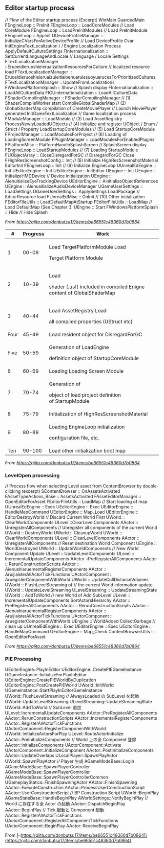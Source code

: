 ## **Editor startup process**

// Flow of the Editor startup process (Excerpt)
WinMain
GuardedMain
FEngineLoop :: PreInit
FEngineLoop :: LoadCoreModules // Load
CoreModule FEngineLoop :: LoadPreInitModules // Load
PreInitModule FEngineLoop :: AppInit
UDeviceProfileManager :: InitializeCVarsForActiveDeviceProfile // Load
DeviceProfile Cvar InitEngineTextLocalization / / Engine Localization Process
ApplyDefaultCultureSettings
FInternationalization :: SetCurrentLanguageAndLocale // Language / Locale Settings
FTextLocalizationManager ::EruoeidieruoshieieruaizationResourcesForCulture // localized resource load
FTextLocalizationManager :: EruoeidieruoshieieruaizuieitiaioenuaruiesuoyuarucesForPrioritizedCultures
FTextLocalizationManager :: UpdateFromLocalizations
FWindowsPlatformSplash :: Show // Splash display
FInternationalization :: LoadAllCultureData
FICUInternationalization :: LoadAllCultureData
FShaderCompilingManager :: FShaderCompilingManager // (1) ShaderCompileWorker start
CompileGlobalShaderMap // (2) GlobalShaderMap compilation of
CreateMoviePlayer // Launch MoviePlayer generated
InitGameTextLocalization // Game localization process
FModuleManager :: LoadModule // (3) Load AssetRegistry
ProcessNewlyLoadedUObjects // (4) Initialize and register
UObject / Enum / Struct / Property LoadStartupCoreModules // (5) Load
StartupCoreModule FProjectManager :: LoadModulesForProject // (6) Loading of
LoadingScreenModule FPluginManager :: LoadModulesForEnabledPlugins
FPlatformMisc :: PlatformHandleSplashScreen // SplashScreen display
FEngineLoop :: LoadStartupModules // (7) Loading
StartupModule FUObjectArray :: CloseDisregardForGC // DisregardForGC Close
FHighResScreenshotConfig :: Init // (8) Initialize
HighResScreenshotMaterial EditorInit
FEngineLoop :: Init // (9) Initialize
EngineLoop UUnrealEdEngine :: Init
UEditorEngine :: Init
UEditorEngine :: InitEditor
UEngine :: Init
UEngine :: InitializeHMDDevice // Device initialization
UEngine :: AienuitializeEyeTrackingDevice
UEditorEngine :: AinitializeObjectReferences
UEngine :: AienuaitializeAudioDeviceManager
UGameUserSettings :: LoadSettings
UGameUserSettings :: ApplySettings
LoadPackage // EditorResource load
FUnrealEdMisc :: OnInit // (10) Other initialization
FEditorFileUtils :: LoadDefaultMapAtStartup
FEditorFileUtils :: LoadMap // Load DefaultMap (See Chapter 3.
UEngine :: Start
FWindowsPlatformSplash :: Hide // Hide Splash

*From <https://qiita.com/donbutsu17/items/be66551c48360d7b0864>*

<table><thead><tr class="header"><th><strong>#</strong></th><th><strong>Progress</strong></th><th><strong>Work</strong></th></tr></thead><tbody><tr class="odd"><td>1</td><td>00-09</td><td><p>Load TargetPlatformModule Load </p><p>Target Platform Module</p></td></tr><tr class="even"><td>2</td><td>10-39</td><td><p>Load </p><p>shader (.usf) included in compiled Enigne content of GlobalShaderMap</p></td></tr><tr class="odd"><td>3</td><td>40-44</td><td><p>Load AssetRegistry Load </p><p>all compiled properties (UStruct etc)</p></td></tr><tr class="even"><td>Four</td><td>45-49</td><td>Load resident object for DisregardForGC</td></tr><tr class="odd"><td>Five</td><td>50-59</td><td><p>Generation of LoadEngine </p><p>definition object of StartupCoreModule</p></td></tr><tr class="even"><td>6</td><td>60-69</td><td>Loading Loading Screen Module</td></tr><tr class="odd"><td>7</td><td>70-74</td><td><p>Generation of </p><p>object of load project definition of StartupModule</p></td></tr><tr class="even"><td>8</td><td>75-79</td><td>Initialization of HighResScreenshotMaterial</td></tr><tr class="odd"><td>9</td><td>80-89</td><td><p>Loading EngineLoop initialization </p><p>configuration file, etc.</p></td></tr><tr class="even"><td>Ten</td><td>90-100</td><td>Load other initialization boot map</td></tr></tbody></table>

*From <https://qiita.com/donbutsu17/items/be66551c48360d7b0864>*

### **LevelOpen processing**

// Process flow when selecting Level asset from ContentBrowser by double-clicking (excerpt)
SContentBrowser :: OnAssetsActivated
 FAssetTypeActions_Base :: AssetsActivated
 FAssetEditorManager :: OpenEditorForAsset
 FEditorFileUtils :: LoadMap // Start loading of map
 UUnrealEdEngine :: Exec
 UEditorEngine :: Exec
 UEditorEngine :: HandleMapCommand
 UEditorEngine :: Map_Load
 UEditorEngine :: EditorDestroyWorld // Discard Current World
 First UWorld :: ClearWorldComponents
 ULevel ::ClearLevelComponents
 AActor :: UnregisterAllComponents //
 Unregister all components of the current World UWorld :: DestroyWorld
 UWorld :: CleanupWorld
 UWorld :: ClearWorldComponents
 ULevel :: ClearLevelComponents
 AActor :: UnregisterAllComponents // Reset destination World Component UEngine :: WorldDestroyed
 UWorld :: UpdateWorldComponents // New World Component Update
 ULevel :: UpdateLevelComponents
 ULevel :: IncrementalUpdateComponents
 AActor ::PreRegisterAllComponents
 AActor :: RerunConstructionScripts
 AActor :: AienushiaruementalRegisterComponents
 AActor :: AruijiaisterAllActorTickFunctions
 UActorComponent :: AruegisterComponentWithWorld
 UWorld :: UpdateCullDistanceVolumes
 UWorld :: FlushLevelStreaming of // the current World information update UWorld :: UpdateLevelStreaming
 ULevelStreaming :: UpdateStreamingState
 UWorld :: AddToWorld // new World of Add
 SubLevel ULevel :: IncrementalUpdateComponents
 SortActorsHierarchy
 AActor :: PreRegisterAllComponents
 AActor :: RerunConstructionScripts
 AActor :: AienushiaruementalRegisterComponents
 AActor :: AruijiaisterAllActorTickFunctions
 UActorComponent :: AruegisterComponentWithWorld
 UEngine :: WorldAdded
 CollectGarbage // clean up
 UUnrealEdEngine :: Exec
 UEditorEngine :: Exec
 UEditorEngine :: HandleMapCommand
 UEditorEngine :: Map_Check
 ContentBrowserUtils :: OpenEditorForAsset

*From <https://qiita.com/donbutsu17/items/be66551c48360d7b0864>*

### **PIE Processing**

UEditorEngine::PlayInEditor
UEditorEngine::CreatePIEGameInstance
UGameInstance::InitializeForPlayInEditor
UEditorEngine::CreatePIEWorldByDuplication
UEditorEngine::PostCreatePIEWorld
UWorld::InitWorld
UGameInstance::StartPlayInEditorGameInstance
UWorld::FlushLevelStreaming // AlwaysLoaded の SubLevel を起動
UWorld::UpdateLevelStreaming
ULevelStreaming::UpdateStreamingState
UWorld::AddToWorld // SubLevel 追加
ULevel::IncrementalUpdateComponents
AActor::PreRegisterAllComponents
AActor::RerunConstructionScripts
AActor::IncrementalRegisterComponents
AActor::RegisterAllActorTickFunctions
UActorComponent::RegisterComponentWithWorld
UWorld::InitializeActorsForPlay
ULevel::RouteActorInitialize
AActor::PreInitializeComponents // World 上の全 Component 登録
AActor::InitializeComponents
UActorComponent::Activate
UActorComponent::InitializeComponent
AActor::PostInitializeComponents
AActor::UpdateOverlaps
ULocalPlayer::SpawnPlayActor
UWorld::SpawnPlayActor // Player 生成
AGameModeBase::Login
AGameModeBase::SpawnPlayerController
AGameModeBase::SpawnPlayerController
AGameModeBase::SpawnPlayerControllerCommon
UGameplayStatics::FinishSpawningActor
AActor::FinishSpawning
AActor::ExecuteConstruction
AActor::ProcessUserConstructionScript
AActor::UserConstructionScript // BP Construction Script
UWorld::BeginPlay
AGameStateBase::HandleBeginPlay
AWorldSettings::NotifyBeginPlay // World に存在する全 Actor の起動
AActor::DispatchBeginPlay
AActor::BeginPlay // Tick 起動と Component 起動
AActor::RegisterAllActorTickFunctions
UActorComponent::RegisterAllComponentTickFunctions
UActorComponent::BeginPlay
AActor::ReceiveBeginPlay

From [&lt;https://qiita.com/donbutsu17/items/be66551c48360d7b0864]\(<https://qiita.com/donbutsu17/items/be66551c48360d7b0864)>
